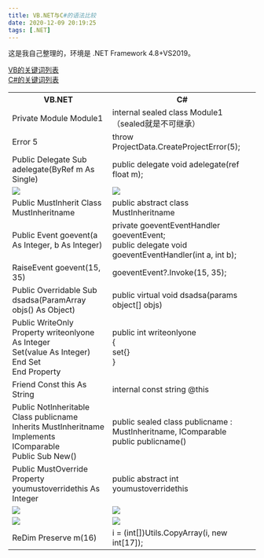 ```yaml
---
title: VB.NET与C#的语法比较
date: 2020-12-09 20:19:25
tags: [.NET]
---
```


这是我自己整理的，环境是 .NET Framework 4.8+VS2019。  

[VB的关键词列表](https://docs.microsoft.com/zh-cn/dotnet/visual-basic/language-reference/keywords/)  
[C#的关键词列表](https://docs.microsoft.com/zh-cn/dotnet/csharp/language-reference/keywords/)  
<table>
    <tbody>
        <tr>
            <th>
                VB.NET
            </th>
            <th>
                C#
            </th>
            <tr>
                <td>
                    Private Module Module1
                </td>
                <td>
                    internal sealed class Module1 （sealed就是不可继承）
                </td>
            </tr>
            <tr>
                <td>
                    Error 5
                </td>
                <td>
                    throw ProjectData.CreateProjectError(5);
                </td>
            </tr>
            <tr>
                <td>
                    Public Delegate Sub adelegate(ByRef m As Single)
                </td>
                <td>
                    public delegate void adelegate(ref float m);
                </td>
            </tr>
            <tr>
                <td>
                    <img src="https://z3.ax1x.com/2020/12/09/rPZPXQ.png">
                </td>
                <td>
                    <img src="https://z3.ax1x.com/2020/12/09/rPVvkt.png">
                </td>
            </tr>
            <tr>
                <td>
                    Public MustInherit Class MustInheritname
                </td>
                <td>
                    public abstract class MustInheritname
                </td>
            </tr>
            <tr>
                <td>
                    Public Event goevent(a As Integer, b As Integer)
                </td>
                <td>
                    private goeventEventHandler goeventEvent;<br> public delegate void goeventEventHandler(int a, int b);
                </td>
            </tr>
            <tr>
                <td>
                    RaiseEvent goevent(15, 35)
                </td>
                <td>
                    goeventEvent?.Invoke(15, 35);
                </td>
            </tr>
            <tr>
                <td>
                    Public Overridable Sub dsadsa(ParamArray objs() As Object)
                </td>
                <td>
                    public virtual void dsadsa(params object[] objs)
                </td>
            </tr>
            <tr>
                <td>
                    Public WriteOnly Property writeonlyone As Integer <br> Set(value As Integer)<br> End Set<br> End Property<br>
                </td>
                <td>
                    public int writeonlyone<br>{<br>set{}<br>}
                </td>
            </tr>
            <tr>
                <td>
                    Friend Const this As String
                </td>
                <td>
                    internal const string @this
                </td>
            </tr>
            <tr>
                <td>
                    Public NotInheritable Class publicname<br> Inherits MustInheritname<br> Implements IComparable<br> Public Sub New()
                </td>
                <td>
                    public sealed class publicname : MustInheritname, IComparable<br> public publicname()
                </td>
            </tr>
            <tr>
                <td>
                    Public MustOverride Property youmustoverridethis As Integer
                </td>
                <td>
                    public abstract int youmustoverridethis
                </td>
            </tr>
            <tr>
                <td>
                    <img src="https://z3.ax1x.com/2020/12/09/rPmQoR.png">
                </td>
                <td>
                    <img src="https://z3.ax1x.com/2020/12/09/rPmVzT.png">
                </td>
            </tr>
            <tr>
                <td>
                    <img src="https://z3.ax1x.com/2020/12/09/rPm6l8.png">
                </td>
                <td>
                    <img src="https://z3.ax1x.com/2020/12/09/rPmrfP.png">
                </td>
            </tr>
            <tr>
                <td>
                    ReDim Preserve m(16)
                </td>
                <td>
                    i = (int[])Utils.CopyArray(i, new int[17]);
                </td>
            </tr>
        </tr>
    </tbody>
</table>